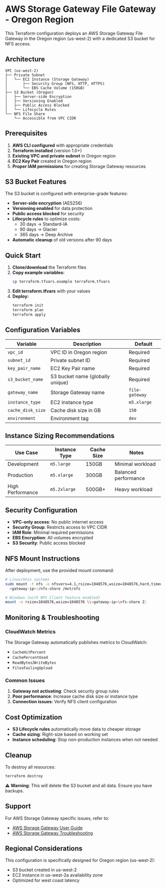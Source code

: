 # AWS Storage Gateway File Gateway - Oregon Region

This Terraform configuration deploys an AWS Storage Gateway File Gateway in the Oregon region (us-west-2) with a dedicated S3 bucket for NFS access.

## Architecture

```
VPC (us-west-2)
├── Private Subnet
│   └── EC2 Instance (Storage Gateway)
│       ├── Security Group (NFS, HTTP, HTTPS)
│       └── EBS Cache Volume (150GB)
├── S3 Bucket (Oregon)
│   ├── Server-side Encryption
│   ├── Versioning Enabled
│   ├── Public Access Blocked
│   └── Lifecycle Rules
└── NFS File Share
    └── Accessible from VPC CIDR
```

## Prerequisites

1. **AWS CLI configured** with appropriate credentials
2. **Terraform installed** (version 1.0+)
3. **Existing VPC and private subnet** in Oregon region
4. **EC2 Key Pair** created in Oregon region
5. **Proper IAM permissions** for creating Storage Gateway resources

## S3 Bucket Features

The S3 bucket is configured with enterprise-grade features:

- **Server-side encryption** (AES256)
- **Versioning enabled** for data protection
- **Public access blocked** for security
- **Lifecycle rules** to optimize costs:
  - 30 days → Standard-IA
  - 90 days → Glacier
  - 365 days → Deep Archive
- **Automatic cleanup** of old versions after 90 days

## Quick Start

1. **Clone/download** the Terraform files
2. **Copy example variables:**
   ```bash
   cp terraform.tfvars.example terraform.tfvars
   ```
3. **Edit terraform.tfvars** with your values
4. **Deploy:**
   ```bash
   terraform init
   terraform plan
   terraform apply
   ```

## Configuration Variables

| Variable | Description | Default |
|----------|-------------|---------|
| `vpc_id` | VPC ID in Oregon region | Required |
| `subnet_id` | Private subnet ID | Required |
| `key_pair_name` | EC2 Key Pair name | Required |
| `s3_bucket_name` | S3 bucket name (globally unique) | Required |
| `gateway_name` | Storage Gateway name | `file-gateway` |
| `instance_type` | EC2 instance type | `m5.xlarge` |
| `cache_disk_size` | Cache disk size in GB | `150` |
| `environment` | Environment tag | `dev` |

## Instance Sizing Recommendations

| Use Case | Instance Type | Cache Size | Notes |
|----------|---------------|------------|-------|
| Development | `m5.large` | 150GB | Minimal workload |
| Production | `m5.xlarge` | 300GB | Balanced performance |
| High Performance | `m5.2xlarge` | 500GB+ | Heavy workload |

## Security Configuration

- **VPC-only access**: No public internet access
- **Security Group**: Restricts access to VPC CIDR
- **IAM Role**: Minimal required permissions
- **EBS Encryption**: All volumes encrypted
- **S3 Security**: Public access blocked

## NFS Mount Instructions

After deployment, use the provided mount command:

```bash
# Linux/Unix systems
sudo mount -t nfs -o nfsvers=4.1,rsize=1048576,wsize=1048576,hard,timeo=600,retrans=2 \
  <gateway-ip>:/nfs-share /mnt/nfs

# Windows (with NFS Client feature enabled)
mount -o rsize=1048576,wsize=1048576 \\<gateway-ip>\nfs-share Z:
```

## Monitoring & Troubleshooting

### CloudWatch Metrics
The Storage Gateway automatically publishes metrics to CloudWatch:
- `CacheHitPercent`
- `CachePercentUsed`
- `ReadBytes`/`WriteBytes`
- `FilesFailingUpload`

### Common Issues
1. **Gateway not activating**: Check security group rules
2. **Poor performance**: Increase cache disk size or instance type
3. **Connection issues**: Verify NFS client configuration

## Cost Optimization

- **S3 Lifecycle rules** automatically move data to cheaper storage
- **Cache sizing**: Right-size based on working set
- **Instance scheduling**: Stop non-production instances when not needed

## Cleanup

To destroy all resources:
```bash
terraform destroy
```

⚠️ **Warning**: This will delete the S3 bucket and all data. Ensure you have backups.

## Support

For AWS Storage Gateway specific issues, refer to:
- [AWS Storage Gateway User Guide](https://docs.aws.amazon.com/storagegateway/)
- [AWS Storage Gateway Troubleshooting](https://docs.aws.amazon.com/storagegateway/latest/userguide/troubleshooting-common.html)

## Regional Considerations

This configuration is specifically designed for Oregon region (us-west-2):
- S3 bucket created in us-west-2
- EC2 instance in us-west-2a availability zone
- Optimized for west coast latency